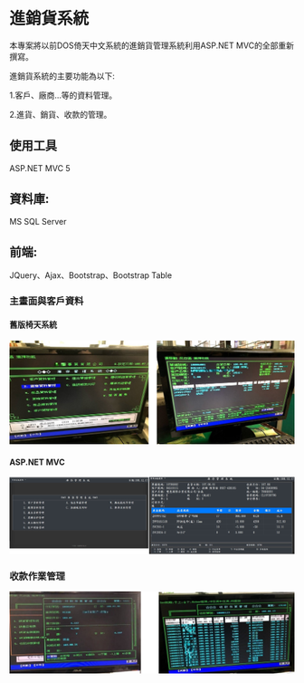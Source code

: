 # 進銷貨系統
本專案將以前DOS倚天中文系統的進銷貨管理系統利用ASP.NET MVC的全部重新撰寫。

進銷貨系統的主要功能為以下:

1.客戶、廠商...等的資料管理。

2.進貨、銷貨、收款的管理。

## 使用工具
ASP.NET MVC 5
## 資料庫:
MS SQL Server
## 前端:
JQuery、Ajax、Bootstrap、Bootstrap Table
### 主畫面與客戶資料
#### 舊版椅天系統

<img src="https://github.com/zccheng8320/inv_project/blob/master/DemoPicture/IMG_7128.jpg">

#### ASP.NET MVC 

<img src="https://github.com/zccheng8320/inv_project/blob/master/DemoPicture/img_2.jpg">

### 收款作業管理

<img src="https://github.com/zccheng8320/inv_project/blob/master/DemoPicture/IMG_7433.jpg">



